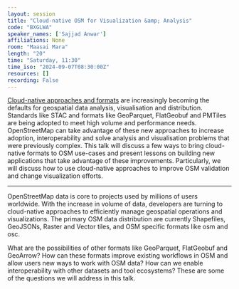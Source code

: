 ```yaml
---
layout: session
title: "Cloud-native OSM for Visualization &amp; Analysis"
code: "BXGLWA"
speaker_names: ['Sajjad Anwar']
affiliations: None
room: "Maasai Mara"
length: "20"
time: "Saturday, 11:30"
time_iso: "2024-09-07T08:30:00Z"
resources: []
recording: False
---
```


[Cloud-native approaches and formats](https://cloudnativegeo.org/) are increasingly becoming the defaults for geospatial data analysis, visualisation and distribution. Standards like STAC and formats like GeoParquet, FlatGeobuf and PMTiles are being adopted to meet high volume and performance needs. OpenStreetMap can take advantage of these new approaches to increase adoption, interoperability and solve analysis and visualisation problems that were previously complex. This talk will discuss a few ways to bring cloud-native formats to OSM use-cases and present lessons on building new applications that take advantage of these improvements. Particularly, we will discuss how to use cloud-native approaches to improve OSM validation and change visualization efforts.

<hr>

OpenStreetMap data is core to projects used by millions of users worldwide. With the increase in volume of data, developers are turning to cloud-native approaches to efficiently manage geospatial operations and visualizations. The primary OSM data distribution are currently Shapefiles, GeoJSONs, Raster and Vector tiles, and OSM specific formats like osm and osc. 

What are the possibilities of other formats like GeoParquet, FlatGeobuf and GeoArrow? How can these formats improve existing workflows in OSM and allow users new ways to work with OSM data? How can we enable interoperability with other datasets and tool ecosystems? These are some of the questions we will address in this talk.

